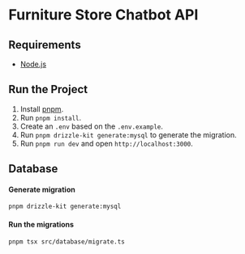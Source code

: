 # Furniture Store Chatbot API

## Requirements

-   [Node.js](https://nodejs.org/es)

## Run the Project

1. Install [pnpm](https://pnpm.io/).
2. Run `pnpm install`.
3. Create an `.env` based on the `.env.example`.
4. Run `pnpm drizzle-kit generate:mysql` to generate the migration.
5. Run `pnpm run dev` and open `http://localhost:3000`.

## Database

#### Generate migration

```
pnpm drizzle-kit generate:mysql
```

#### Run the migrations

```
pnpm tsx src/database/migrate.ts
```
